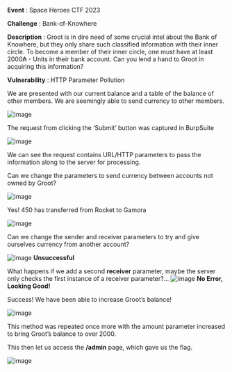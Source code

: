 **Event** : Space Heroes CTF 2023

**Challenge** : Bank-of-Knowhere

**Description** : Groot is in dire need of some crucial intel about the Bank of Knowhere, but they only
share such classified information with their inner circle. To become a member of their inner circle,
one must have at least 2000₳ - Units in their bank account. Can you lend a hand to Groot in acquiring
this information?

**Vulnerability** : HTTP Parameter Pollution

We are presented with our current balance and a table of the balance of other members. We are
seemingly able to send currency to other members.

![image](https://user-images.githubusercontent.com/95172913/233913148-88fb71f6-3685-4993-b164-a1c5bfa5f4d9.png)


The request from clicking the ‘Submit’ button was captured in BurpSuite

![image](https://user-images.githubusercontent.com/95172913/233913203-d160b696-e4d7-423f-9cc3-61b4115b353b.png)


We can see the request contains URL/HTTP parameters to pass the information along to the server
for processing.


Can we change the parameters to send currency between accounts not owned by Groot?

![image](https://user-images.githubusercontent.com/95172913/233913226-0b49f1b2-d786-4fe7-b86e-558dffcfe99b.png)


Yes! 450 has transferred from Rocket to Gamora

![image](https://user-images.githubusercontent.com/95172913/233913238-2521d98e-642a-472c-822d-86add1a13039.png)


Can we change the sender and receiver parameters to try and give ourselves currency from another
account?

![image](https://user-images.githubusercontent.com/95172913/233913263-e907c521-e2e1-4737-8033-15d0999a84f5.png)
**Unsuccessful**


What happens if we add a second **receiver** parameter, maybe the server only checks the first
instance of a receiver parameter?...
![image](https://user-images.githubusercontent.com/95172913/233913297-957d564d-db6a-4798-9451-c9b0d93184ea.png)
**No Error, Looking Good!**

Success! We have been able to increase Groot’s balance!

![image](https://user-images.githubusercontent.com/95172913/233913322-767871db-4cca-44c8-8570-e65eed0b8874.png)


This method was repeated once more with the amount parameter increased to bring Groot’s balance
to over 2000.

This then let us access the **/admin** page, which gave us the flag.

![image](https://user-images.githubusercontent.com/95172913/233913337-fd308961-e272-44fd-9b2c-87af87626fde.png)
